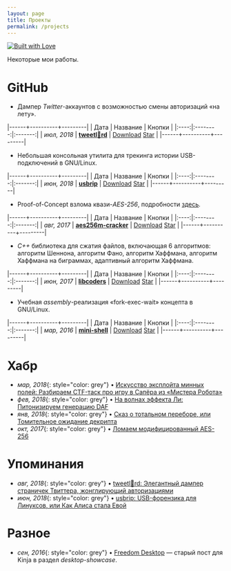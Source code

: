 ```yaml
---
layout: page
title: Проекты
permalink: /projects
---
```


[![Built with Love](https://img.shields.io/badge/built%20with-%F0%9F%92%97%F0%9F%92%97%F0%9F%92%97-lightgrey.svg)](http://project.cyberpunk.ru/lib/burning_chrome/)

Некоторые мои работы.

# GitHub
- Дампер *Twitter*-аккаунтов с возможностью смены авторизаций «на лету».

|------+----------+---------|
| Дата | Название | Кнопки  |
|:----:|:--------:|:-------:|
| *июл, 2018* | [**tweetl:crown:rd**](https://github.com/snovvcrash/tweetlord "snovvcrash/tweetlord: Twitter profile dumper (downloader) with authorization swapping.") | <a class="github-button" href="https://github.com/snovvcrash/tweetlord/archive/master.zip" data-icon="octicon-cloud-download" aria-label="Download snovvcrash/tweetlord on GitHub">Download</a> <a class="github-button" href="https://github.com/snovvcrash/tweetlord" data-icon="octicon-star" data-show-count="true" aria-label="Star snovvcrash/tweetlord on GitHub">Star</a> |
|------+----------+---------|

- Небольшая консольная утилита для трекинга истории USB-подключений в GNU/Linux.

|------+----------+---------|
| Дата | Название | Кнопки  |
|:----:|:--------:|:-------:|
| *июн, 2018* | [**usbrip**](https://github.com/snovvcrash/usbrip "snovvcrash/usbrip: Simple command line forensics tool for tracking USB device artifacts (history of USB events) on GNU/Linux.") | <a class="github-button" href="https://github.com/snovvcrash/usbrip/archive/master.zip" data-icon="octicon-cloud-download" aria-label="Download snovvcrash/usbrip on GitHub">Download</a> <a class="github-button" href="https://github.com/snovvcrash/usbrip" data-icon="octicon-star" data-show-count="true" aria-label="Star snovvcrash/usbrip on GitHub">Star</a> |
|------+----------+---------|

- Proof-of-Concept взлома квази-*AES-256*, подробности [здесь](https://habr.com/post/339910 "Ломаем модифицированный AES-256 / Хабр").

|------+----------+---------|
| Дата | Название | Кнопки  |
|:----:|:--------:|:-------:|
| *авг, 2017* | [**aes256m-cracker**](https://github.com/snovvcrash/aes256m-cracker "snovvcrash/aes256m-cracker: Demo of cracking the training version of AES-256 (AES-256-M).") | <a class="github-button" href="https://github.com/snovvcrash/aes256m-cracker/archive/master.zip" data-icon="octicon-cloud-download" aria-label="Download snovvcrash/aes256m-cracker on GitHub">Download</a> <a class="github-button" href="https://github.com/snovvcrash/aes256m-cracker" data-icon="octicon-star" data-show-count="true" aria-label="Star snovvcrash/aes256m-cracker on GitHub">Star</a> |
|------+----------+---------|

- *C++* библиотека для сжатия файлов, включающая 6 алгоритмов: алгоритм Шеннона, алгоритм Фано, алгоритм Хаффмана, алгоритм Хаффмана на биграммах, адаптивный алгоритм Хаффмана.

|------+----------+---------|
| Дата | Название | Кнопки  |
|:----:|:--------:|:-------:|
| *июн, 2017* | [**libcoders**](https://github.com/snovvcrash/libcoders "snovvcrash/libcoders: File compression library (includes 6 algorithms).") | <a class="github-button" href="https://github.com/snovvcrash/libcoders/archive/master.zip" data-icon="octicon-cloud-download" aria-label="Download snovvcrash/libcoders on GitHub">Download</a> <a class="github-button" href="https://github.com/snovvcrash/libcoders" data-icon="octicon-star" data-show-count="true" aria-label="Star snovvcrash/libcoders on GitHub">Star</a> |
|------+----------+---------|

- Учебная *assembly*-реализация «fork-exec-wait» концепта в GNU/Linux.

|------+----------+---------|
| Дата | Название | Кнопки  |
|:----:|:--------:|:-------:|
| *мар, 2016* | [**mini-shell**](https://github.com/snovvcrash/mini-shell "snovvcrash/mini-shell: Simplified assembly implementation of linux shell based on 'fork-exec-wait' concept.") | <a class="github-button" href="https://github.com/snovvcrash/mini-shell/archive/master.zip" data-icon="octicon-cloud-download" aria-label="Download snovvcrash/mini-shell on GitHub">Download</a> <a class="github-button" href="https://github.com/snovvcrash/mini-shell" data-icon="octicon-star" data-show-count="true" aria-label="Star snovvcrash/mini-shell on GitHub">Star</a> |
|------+----------+---------|

# Хабр
- *мар, 2018*{: style="color: grey"} • [Искусство эксплойта минных полей: Разбираем CTF-таск про игру в Сапёра из «Мистера Робота»](https://habr.com/post/351360 "Искусство эксплойта минных полей: Разбираем CTF-таск про игру в Сапёра из «Мистера Робота» / Хабр")
- *фев, 2018*{: style="color: grey"} • [На волнах эффекта Ли: Питонизируем генерацию DAF](https://habr.com/post/347580 "На волнах эффекта Ли: Питонизируем генерацию DAF / Хабр")
- *янв, 2018*{: style="color: grey"} • [Сказ о тотальном переборе, или Томительное ожидание декрипта](https://habr.com/post/346572 "Сказ о тотальном переборе, или Томительное ожидание декрипта / Хабр")
- *окт, 2017*{: style="color: grey"} • [Ломаем модифицированный AES-256](https://habr.com/post/339910 "Ломаем модифицированный AES-256 / Хабр")

# Упоминания
- *авг, 2018*{: style="color: grey"} • [tweetl👑rd: Элегантный дампер страничек Твиттера, жонглирующий авторизациями](https://codeby.net/forum/threads/tweetlrd-ehlegantnyj-damper-stranichek-tvittera-zhonglirujuschij-avtorizacijami.64292 "tweetl👑rd: Элегантный дампер страничек Твиттера, жонглирующий авторизациями / Codeby.net - Информационная Безопасность")
- *июн, 2018*{: style="color: grey"} • [usbrip: USB-форензика для Линуксов, или Как Алиса стала Евой](https://codeby.net/forum/threads/usbrip-usb-forenzika-dlja-linuksov-ili-kak-alisa-stala-evoj.63644 "usbrip: USB-форензика для Линуксов, или Как Алиса стала Евой / Codeby.net - Информационная Безопасность")

# Разное
- *сен, 2016*{: style="color: grey"} • [Freedom Desktop](https://snovvcrash.kinja.com/freedom-desktop-1787162891 "Freedom Desktop") — старый пост для Kinja в раздел *desktop-showcase*.
